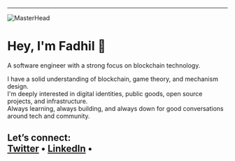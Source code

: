 
---

![MasterHead](https://user-images.githubusercontent.com/74038190/213910845-af37a709-8995-40d6-be59-724526e3c3d7.gif)

# Hey, I'm Fadhil 👋  
A software engineer with a strong focus on blockchain technology.

I have a solid understanding of blockchain, game theory, and mechanism design.  
I'm deeply interested in digital identities, public goods, open source projects, and infrastructure.  
Always learning, always building, and always down for good conversations around tech and community.

Let’s connect:  
[Twitter](https://twitter.com/mulinyafadhil) • [LinkedIn](https://www.linkedin.com/in/fadhil-mulinya-35464b238/) • 
---

